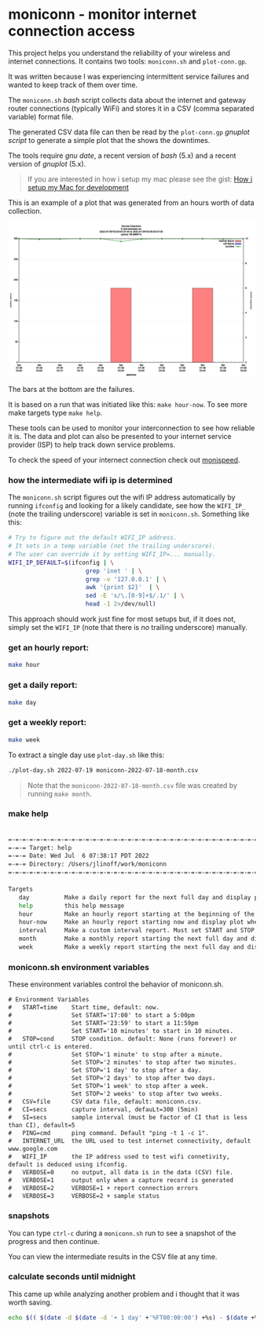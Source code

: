 # moniconn - monitor internet connection access

This project helps you understand the reliability of your wireless and
internet connections. It contains two tools: `moniconn.sh` and
`plot-conn.gp`.

It was written because I was experiencing intermittent service failures
and wanted to keep track of them over time.

The `moniconn.sh` _bash_ script collects data about the internet and
gateway router connections (typically WiFi) and stores it in a CSV
(comma separated variable) format file.

The generated CSV data file can then be read by the `plot-conn.gp`
_gnuplot script_ to generate a simple plot that the shows the
downtimes.

The tools require _gnu date_, a recent version of _bash_ (5.x)
and a recent version of _gnuplot_ (5.x).

> If you are interested in how i setup my mac please see the gist:
> [How i setup my Mac for development](https://gist.github.com/jlinoff/adb0a9b886085d9f3a4719571cfad901)

This is an example of a plot that was generated from an hours worth of
data collection.

<img src="plot-example.png" alt="plot-example">

The bars at the bottom are the failures.

It is based on a run that was initiated like this: `make hour-now`.
To see more make targets type `make help`.

These tools can be used to monitor your interconnection to see how
reliable it is. The data and plot can also be presented to your
internet service provider (ISP) to help track down service problems.

To check the speed of your internect connection
check out [monispeed](https://github.com/jlinoff/monispeed).

### how the intermediate wifi ip is determined

The `moniconn.sh` script figures out the wifi IP address automatically
by running `ifconfig` and looking for a likely candidate, see how the
`WIFI_IP_` (note the trailing underscore) variable is set in
`moniconn.sh`. Something like this:

```bash
# Try to figure out the default WIFI_IP address.
# It sets in a temp variable (not the trailing underscore).
# The user can override it by setting WIFI_IP=... manually.
WIFI_IP_DEFAULT=$(ifconfig | \
                      grep 'inet ' | \
                      grep -v '127.0.0.1' | \
                      awk '{print $2}'  | \
                      sed -E 's/\.[0-9]+$/.1/' | \
                      head -1 2>/dev/null)
```

This approach should work just fine for most setups but, if it does
not, simply set the `WIFI_IP` (note that there is _no_ trailing
underscore) manually.


### get an hourly report:

```bash
make hour
```

### get a daily report:

```bash
make day
```

### get a weekly report:

```bash
make week
```

To extract a single day use `plot-day.sh` like this:
```bash
./plot-day.sh 2022-07-19 moniconn-2022-07-18-month.csv
```

> Note that the `moniconn-2022-07-18-month.csv` file was created by running `make month`.

### make help
```bash

=-=-=-=-=-=-=-=-=-=-=-=-=-=-=-=-=-=-=-=-=-=-=-=-=-=-=-=-=-=-=-=-=-=-=-=-=-=
=-=-= Target: help 
=-=-= Date: Wed Jul  6 07:38:17 PDT 2022 
=-=-= Directory: /Users/jlinoff/work/moniconn 
=-=-=-=-=-=-=-=-=-=-=-=-=-=-=-=-=-=-=-=-=-=-=-=-=-=-=-=-=-=-=-=-=-=-=-=-=-=

Targets
   day          Make a daily report for the next full day and display plot when done.
   help         this help message
   hour         Make an hourly report starting at the beginning of the next hour and display plot when done.
   hour-now     Make an hourly report starting now and display plot when done.
   interval     Make a custom interval report. Must set START and STOP times. Example: make interval START=13:00 STOP=17:00
   month        Make a monthly report starting the next full day and display plot when done.
   week         Make a weekly report starting the next full day and display plot when done.

```

### moniconn.sh environment variables
These environment variables control the behavior of moniconn.sh.
```
# Environment Variables
#   START=time    Start time, default: now.
#                 Set START='17:00' to start a 5:00pm
#                 Set START='23:59' to start a 11:59pm
#                 Set START='10 minutes' to start in 10 minutes.
#   STOP=cond     STOP condition. default: None (runs forever) or until ctrl-c is entered.
#                 Set STOP='1 minute' to stop after a minute.
#                 Set STOP='2 minutes' to stop after two minutes.
#                 Set STOP='1 day' to stop after a day.
#                 Set STOP='2 days' to stop after two days.
#                 Set STOP='1 week' to stop after a week.
#                 Set STOP='2 weeks' to stop after two weeks.
#   CSV=file      CSV data file, default: moniconn.csv.
#   CI=secs       capture interval, defauLt=300 (5min)
#   SI=secs       sample interval (must be factor of CI that is less than CI), default=5
#   PING=cmd      ping command. Default "ping -t 1 -c 1".
#   INTERNET_URL  the URL used to test internet connectivity, default www.google.com
#   WIFI_IP       the IP address used to test wifi connetivity, default is deduced using ifconfig.
#   VERBOSE=0     no output, all data is in the data (CSV) file.
#   VERBOSE=1     output only when a capture record is generated
#   VERBOSE=2     VERBOSE=1 + report connection errors
#   VERBOSE=3     VERBOSE=2 + sample status
```

### snapshots
You can type `ctrl-c` during a `moniconn.sh` run to see a snapshot of the progress and then continue.

You can view the intermediate results in the CSV file at any time.

### calculate seconds until midnight
This came up while analyzing another problem and i thought that it was worth saving.
```bash
echo $(( $(date -d $(date -d '+ 1 day' +'%FT00:00:00') +%s) - $(date +%s) ))
```
